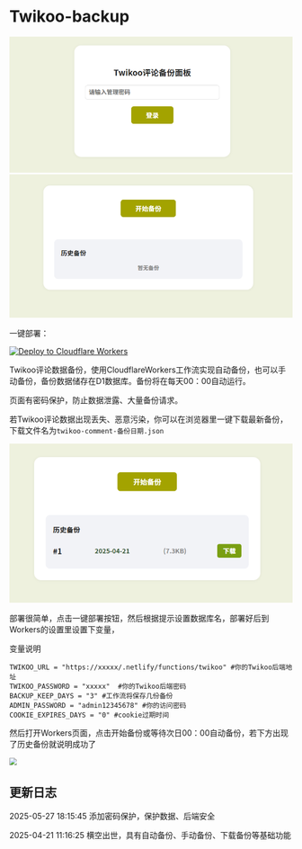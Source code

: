 # Twikoo-backup

<img src="./images/登录页面.png" style="zoom:80%;" />

<img src="./images/页面.png" style="zoom:80%;" />

一键部署：

[![Deploy to Cloudflare Workers](https://deploy.workers.cloudflare.com/button)](https://deploy.workers.cloudflare.com/?url=https://github.com/2010HCY/twikoo-backup)

Twikoo评论数据备份，使用CloudflareWorkers工作流实现自动备份，也可以手动备份，备份数据储存在D1数据库。备份将在每天00：00自动运行。

页面有密码保护，防止数据泄露、大量备份请求。

若Twikoo评论数据出现丢失、恶意污染，你可以在浏览器里一键下载最新备份，下载文件名为`twikoo-comment-备份日期.json`

<img src="./images/备份成功.png" style="zoom:80%;" />

部署很简单，点击一键部署按钮，然后根据提示设置数据库名，部署好后到Workers的设置里设置下变量，

变量说明

```
TWIKOO_URL = "https://xxxxx/.netlify/functions/twikoo" #你的Twikoo后端地址
TWIKOO_PASSWORD = "xxxxx"  #你的Twikoo后端密码
BACKUP_KEEP_DAYS = "3" #工作流将保存几份备份
ADMIN_PASSWORD = "admin12345678" #你的访问密码
COOKIE_EXPIRES_DAYS = "0" #cookie过期时间
```

然后打开Workers页面，点击开始备份或等待次日00：00自动备份，若下方出现了历史备份就说明成功了

<img src="./images/评论不怕丢！使用Cloudflare大善人每日自动备份Twikoo评论数据/配置.png" style="zoom:80%;" />

## 更新日志

2025-05-27 18:15:45 添加密码保护，保护数据、后端安全

2025-04-21 11:16:25 横空出世，具有自动备份、手动备份、下载备份等基础功能
